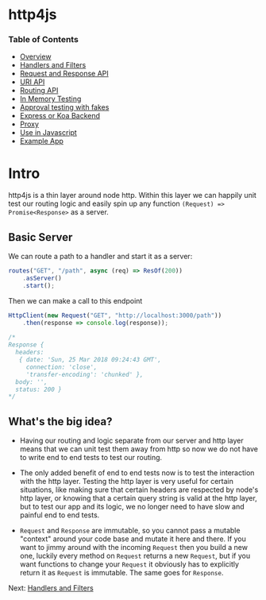 # http4js

### Table of Contents

- [Overview](/http4js/#intro)
- [Handlers and Filters](/http4js/Handlers-and-filters/#handlers-and-filters)
- [Request and Response API](/http4js/Request-and-response-api/#request-and-response-api)
- [URI API](/http4js/Uri-api/#uri-api)
- [Routing API](/http4js/Routing-api/#routing-api)
- [In Memory Testing](/http4js/In-memory-testing/#in-memory-testing)
- [Approval testing with fakes](/http4js/Approval-testing-with-fakes/#approval-testing-with-fakes)
- [Express or Koa Backend](/http4js/Express-or-koa-backend/#express-or-koa-backend)
- [Proxy](/http4js/Proxy/#proxy)
- [Use in Javascript](/http4js/Use-in-javascript/#how-to-require-and-use-http4js-in-js)
- [Example App](https://github.com/TomShacham/http4js-eg)

# Intro

http4js is a thin layer around node http. 
Within this layer we can happily unit test our routing logic and easily spin up any function `(Request) => Promise<Response>` as a server.  

## Basic Server

We can route a path to a handler and start it as a server:

```typescript
routes("GET", "/path", async (req) => ResOf(200))
    .asServer()
    .start();
```

Then we can make a call to this endpoint

```typescript
HttpClient(new Request("GET", "http://localhost:3000/path"))
    .then(response => console.log(response));
     
/*
Response {
  headers: 
   { date: 'Sun, 25 Mar 2018 09:24:43 GMT',
     connection: 'close',
     'transfer-encoding': 'chunked' },
  body: '',
  status: 200 }
*/
```

## What's the big idea?

- Having our routing and logic separate from our server and http layer means that we can unit test them away from http so now we do not have to write end to end tests to test our routing. 
  
- The only added benefit of end to end tests now is to test the interaction with the http layer. Testing the http layer is very useful for certain situations, like making sure that certain headers are respected by node's http layer, or knowing that a certain query string is valid at the http layer, but to test our app and its logic, we no longer need to have slow and painful end to end tests. 

- `Request` and `Response` are immutable, so you cannot pass a mutable "context" around your code base and mutate it here and there. If you want to jimmy around with the incoming `Request` then you build a new one, luckily every method on `Request` returns a new `Request`, but if you want functions to change your `Request` it obviously has to explicitly return it as `Request` is immutable. The same goes for `Response`.


Next: [Handlers and Filters](/http4js/Handlers-and-filters/#handlers-and-filters)